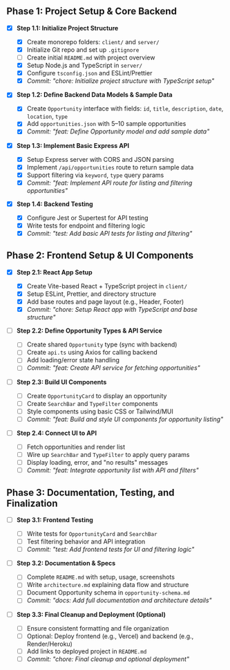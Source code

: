 ## Phase 1: Project Setup & Core Backend

- [x] **Step 1.1: Initialize Project Structure**

  - [x] Create monorepo folders: `client/` and `server/`
  - [x] Initialize Git repo and set up `.gitignore`
  - [ ] Create initial `README.md` with project overview
  - [x] Setup Node.js and TypeScript in `server/`
  - [x] Configure `tsconfig.json` and ESLint/Prettier
  - [x] _Commit: "chore: Initialize project structure with TypeScript setup"_

- [x] **Step 1.2: Define Backend Data Models & Sample Data**

  - [x] Create `Opportunity` interface with fields: `id`, `title`, `description`, `date`, `location`, `type`
  - [x] Add `opportunities.json` with 5–10 sample opportunities
  - [x] _Commit: "feat: Define Opportunity model and add sample data"_

- [x] **Step 1.3: Implement Basic Express API**

  - [x] Setup Express server with CORS and JSON parsing
  - [x] Implement `/api/opportunities` route to return sample data
  - [x] Support filtering via `keyword`, `type` query params
  - [x] _Commit: "feat: Implement API route for listing and filtering opportunities"_

- [x] **Step 1.4: Backend Testing**
  - [x] Configure Jest or Supertest for API testing
  - [x] Write tests for endpoint and filtering logic
  - [x] _Commit: "test: Add basic API tests for listing and filtering"_

## Phase 2: Frontend Setup & UI Components

- [x] **Step 2.1: React App Setup**

  - [x] Create Vite-based React + TypeScript project in `client/`
  - [x] Setup ESLint, Prettier, and directory structure
  - [x] Add base routes and page layout (e.g., Header, Footer)
  - [x] _Commit: "chore: Setup React app with TypeScript and base structure"_

- [ ] **Step 2.2: Define Opportunity Types & API Service**

  - [ ] Create shared `Opportunity` type (sync with backend)
  - [ ] Create `api.ts` using Axios for calling backend
  - [ ] Add loading/error state handling
  - [ ] _Commit: "feat: Create API service for fetching opportunities"_

- [ ] **Step 2.3: Build UI Components**

  - [ ] Create `OpportunityCard` to display an opportunity
  - [ ] Create `SearchBar` and `TypeFilter` components
  - [ ] Style components using basic CSS or Tailwind/MUI
  - [ ] _Commit: "feat: Build and style UI components for opportunity listing"_

- [ ] **Step 2.4: Connect UI to API**
  - [ ] Fetch opportunities and render list
  - [ ] Wire up `SearchBar` and `TypeFilter` to apply query params
  - [ ] Display loading, error, and "no results" messages
  - [ ] _Commit: "feat: Integrate opportunity list with API and filters"_

## Phase 3: Documentation, Testing, and Finalization

- [ ] **Step 3.1: Frontend Testing**

  - [ ] Write tests for `OpportunityCard` and `SearchBar`
  - [ ] Test filtering behavior and API integration
  - [ ] _Commit: "test: Add frontend tests for UI and filtering logic"_

- [ ] **Step 3.2: Documentation & Specs**

  - [ ] Complete `README.md` with setup, usage, screenshots
  - [ ] Write `architecture.md` explaining data flow and structure
  - [ ] Document Opportunity schema in `opportunity-schema.md`
  - [ ] _Commit: "docs: Add full documentation and architecture details"_

- [ ] **Step 3.3: Final Cleanup and Deployment (Optional)**
  - [ ] Ensure consistent formatting and file organization
  - [ ] Optional: Deploy frontend (e.g., Vercel) and backend (e.g., Render/Heroku)
  - [ ] Add links to deployed project in `README.md`
  - [ ] _Commit: "chore: Final cleanup and optional deployment"_
